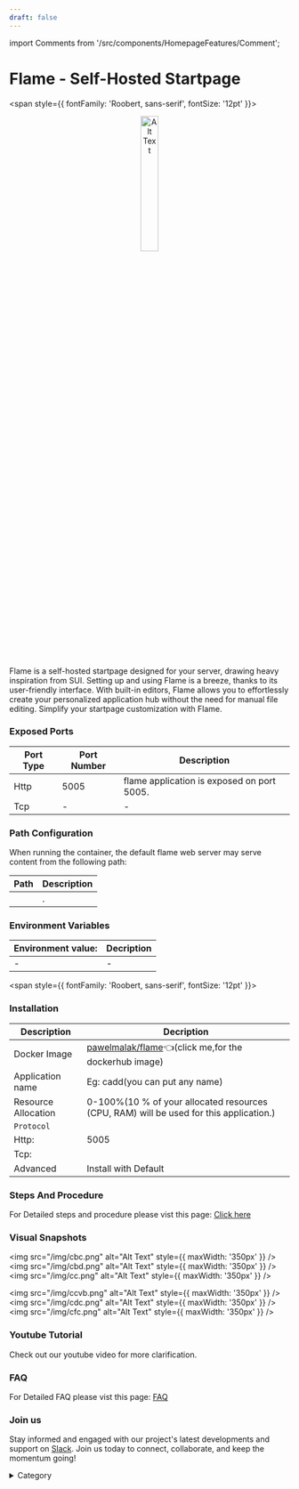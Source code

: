 ```yaml
---
draft: false
---
```

import Comments from '/src/components/HomepageFeatures/Comment';





# Flame - Self-Hosted Startpage
<span style={{ fontFamily: 'Roobert, sans-serif', fontSize: '12pt' }}>

<p align="center">
  <img src="/img/xda.png" alt="Alt Text" width="25%"/>
</p> 

Flame is a self-hosted startpage designed for your server, drawing heavy inspiration from SUI. Setting up and using Flame is a breeze, thanks to its user-friendly interface. With built-in editors, Flame allows you to effortlessly create your personalized application hub without the need for manual file editing. Simplify your startpage customization with Flame.



### Exposed Ports

| Port Type | Port Number | Description                               |
| --------- | ----------- | ----------------------------------------- |
| Http      | 5005         | flame application is exposed on port 5005.  |
| Tcp       | -           | -             |

### Path Configuration

When running the container, the default flame web server may serve content from the following path:

| Path                            | Description                                     |
| ------------------------------- | ----------------------------------------------- |
|    | . |


### Environment Variables


|   **Environment value:**          | Decription                                                                                                               | 
| --------------------- | ------                                                                                                                   | 
|-       |  -                              |

</span>


<span style={{ fontFamily: 'Roobert, sans-serif', fontSize: '12pt' }}>

### Installation

|  Description          | Decription                                                                                                               | 
| --------------------- | ------                                                                                                                   | 
| Docker Image          |   [pawelmalak/flame](https://hub.docker.com/r/pawelmalak/flame)👈(click me,for the dockerhub image)                       |
| Application name      |  Eg: cadd(you can put any name)                                                                                        | 
| Resource Allocation   |  0-100%(10 % of your allocated resources (CPU, RAM) will be used for this application.)                                  | 
| `Protocol`            |                                                                                                                          | 
|  Http:                | 5005                                                                                                                    |
|  Tcp:                 |                                                                                                                          | 
|    Advanced           |    Install with Default                                                                                                  |


### Steps And Procedure

For Detailed steps and procedure please vist this page: [Click here](https://techscaleinfinite.github.io/introduction/cloud-float/Steps%20and%20procedure)



### Visual Snapshots
<img src="/img/cbc.png" alt="Alt Text" style={{ maxWidth: '350px' }} /> <img src="/img/cbd.png" alt="Alt Text" style={{ maxWidth: '350px' }} /> <img src="/img/cc.png" alt="Alt Text" style={{ maxWidth: '350px' }} />

<img src="/img/ccvb.png" alt="Alt Text" style={{ maxWidth: '350px' }} /> <img src="/img/cdc.png" alt="Alt Text" style={{ maxWidth: '350px' }} /> <img src="/img/cfc.png" alt="Alt Text" style={{ maxWidth: '350px' }} />



### Youtube Tutorial&#x20;

Check out our youtube video for more clarification.



### FAQ

For Detailed FAQ please vist this page: [FAQ](https://techscaleinfinite.github.io/FAQ)

### Join us

Stay informed and engaged with our project's latest developments and support on [Slack](https://app.slack.com/client/T04QS32JX6E/C04QKEWE146). Join us today to connect, collaborate, and keep the momentum going!

<details>

<summary>Category</summary>

Kubernetes, cloud computing, DevOps, cloud services, hosting platform, container orchestration, cloud infrastructure, cloud deployment, cloud management, cloud technology, cloud solutions, flame

</details>

</span>



<Comments />